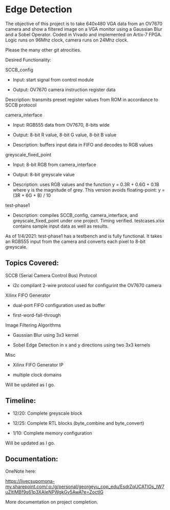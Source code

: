 # Edge Detection

The objective of this project is to take 640x480 VGA data from an OV7670 camera and show a filtered image on a VGA monitor using a Gaussian Blur and a Sobel Operator. Coded in Vivado and implemented on Artix-7 FPGA. Logic runs on 96Mhz clock, camera runs on 24Mhz clock. 

Please the many other git atrocities.

Desired Functionality:

SCCB_config

- Input: start signal from control module

- Output: OV7670 camera instruction register data

Description: transmits preset register values from ROM in accordance to SCCB protocol

camera_interface

- Input: RGB555 data from OV7670, 8-bits wide

- Output: 8-bit R value, 8-bit G value, 8-bit B value

- Description: buffers input data in FIFO and decodes to RGB values

greyscale_fixed_point

- Input: 8-bit RGB from camera_interface

- Output: 8-bit greyscale value

- Description: uses RGB values and the function y = 0.3R + 0.6G + 0.1B where y is the magnitude of grey. This version avoids floating-point: y = (3R + 6G + B) / 10

test-phase1

- Description: compiles SCCB_config, camera_interface, and greyscale_fixed_point under one project. Timing verified. testcases.xlsx contains sample input data as well as results. 


As of 1/4/2021: test-phase1 has a testbench and is fully functional. It takes an RGB555 input from the camera and converts each pixel to 8-bit greyscale. 

## Topics Covered:

SCCB (Serial Camera Control Bus) Protocol

- i2c compliant 2-wire protocol used for configurint the OV7670 camera

Xilinx FIFO Generator

- dual-port FIFO configuration used as buffer

- first-word-fall-through

Image Filtering Algorithms

- Gaussian Blur using 3x3 kernel

- Sobel Edge Detection in x and y directions using two 3x3 kernels

Misc

- Xilinx FIFO Generator IP

- multiple clock domains

Will be updated as I go.

## Timeline:

- 12/20: Complete greyscale block

- 12/25: Complete RTL blocks (byte_combine and byte_convert)

- 1/10: Complete memory configuration

Will be updated as I go.

## Documentation:
OneNote here: 

https://livecsupomona-my.sharepoint.com/:o:/g/personal/georgeyu_cpp_edu/EsdrZqUCATlOs_IW7uZltlMBf9s61p3XAIeNPWgkGv5AwA?e=ZoctIG

More documentation on project completion.
